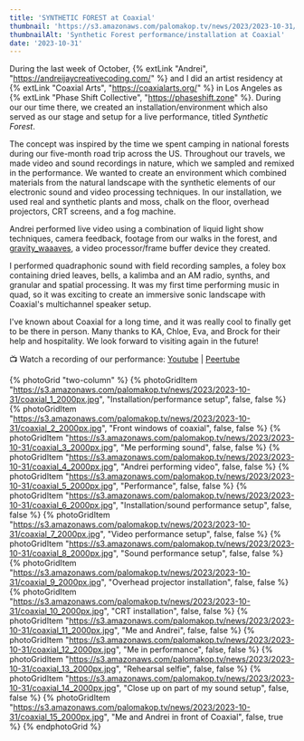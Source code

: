 ```yaml
---
title: 'SYNTHETIC FOREST at Coaxial'
thumbnail: 'https://s3.amazonaws.com/palomakop.tv/news/2023/2023-10-31/synthetic_forest_1440px.jpg'
thumbnailAlt: 'Synthetic Forest performance/installation at Coaxial'
date: '2023-10-31'
---
```


During the last week of October, {% extLink "Andrei", "https://andreijaycreativecoding.com/" %} and I did an artist residency at {% extLink "Coaxial Arts", "https://coaxialarts.org/" %} in Los Angeles as {% extLink "Phase Shift Collective", "https://phaseshift.zone" %}. During our our time there, we created an installation/environment which also served as our stage and setup for a live performance, titled *Synthetic Forest*.

The concept was inspired by the time we spent camping in national forests during our five-month road trip across the US. Throughout our travels, we made video and sound recordings in nature, which we sampled and remixed in the performance. We wanted to create an environment which combined materials from the natural landscape with the synthetic elements of our electronic sound and video processing techniques. In our installation, we used real and synthetic plants and moss, chalk on the floor, overhead projectors, CRT screens, and a fog machine.

Andrei performed live video using a combination of liquid light show techniques, camera feedback, footage from our walks in the forest, and <a href="https://andreijaycreativecoding.com/GRAVITY_WAAAVES" rel="noopener" target="_blank">gravity_waaaves</a>, a video processor/frame buffer device they created.

I performed quadraphonic sound with field recording samples, a foley box containing dried leaves, bells, a kalimba and an AM radio, synths, and granular and spatial processing. It was my first time performing music in quad, so it was exciting to create an immersive sonic landscape with Coaxial's multichannel speaker setup.

I've known about Coaxial for a long time, and it was really cool to finally get to be there in person. Many thanks to KA, Chloe, Eva, and Brock for their help and hospitality. We look forward to visiting again in the future!

📺 Watch a recording of our performance: <a href="https://youtu.be/QWHza1Dvmqs" rel="noopener" target="_blank">Youtube</a> | <a href="https://videos.scanlines.xyz/w/x7CNAiazwQDxTFBtixqZod" rel="noopener" target="_blank">Peertube</a>

{% photoGrid "two-column" %}
{% photoGridItem "https://s3.amazonaws.com/palomakop.tv/news/2023/2023-10-31/coaxial_1_2000px.jpg", "Installation/performance setup", false, false %}
{% photoGridItem "https://s3.amazonaws.com/palomakop.tv/news/2023/2023-10-31/coaxial_2_2000px.jpg", "Front windows of coaxial", false, false %}
{% photoGridItem "https://s3.amazonaws.com/palomakop.tv/news/2023/2023-10-31/coaxial_3_2000px.jpg", "Me performing sound", false, false %}
{% photoGridItem "https://s3.amazonaws.com/palomakop.tv/news/2023/2023-10-31/coaxial_4_2000px.jpg", "Andrei performing video", false, false %}
{% photoGridItem "https://s3.amazonaws.com/palomakop.tv/news/2023/2023-10-31/coaxial_5_2000px.jpg", "Performance", false, false %}
{% photoGridItem "https://s3.amazonaws.com/palomakop.tv/news/2023/2023-10-31/coaxial_6_2000px.jpg", "Installation/sound performance setup", false, false %}
{% photoGridItem "https://s3.amazonaws.com/palomakop.tv/news/2023/2023-10-31/coaxial_7_2000px.jpg", "Video performance setup", false, false %}
{% photoGridItem "https://s3.amazonaws.com/palomakop.tv/news/2023/2023-10-31/coaxial_8_2000px.jpg", "Sound performance setup", false, false %}
{% photoGridItem "https://s3.amazonaws.com/palomakop.tv/news/2023/2023-10-31/coaxial_9_2000px.jpg", "Overhead projector installation", false, false %}
{% photoGridItem "https://s3.amazonaws.com/palomakop.tv/news/2023/2023-10-31/coaxial_10_2000px.jpg", "CRT installation", false, false %}
{% photoGridItem "https://s3.amazonaws.com/palomakop.tv/news/2023/2023-10-31/coaxial_11_2000px.jpg", "Me and Andrei", false, false %}
{% photoGridItem "https://s3.amazonaws.com/palomakop.tv/news/2023/2023-10-31/coaxial_12_2000px.jpg", "Me in performance", false, false %}
{% photoGridItem "https://s3.amazonaws.com/palomakop.tv/news/2023/2023-10-31/coaxial_13_2000px.jpg", "Rehearsal selfie", false, false %}
{% photoGridItem "https://s3.amazonaws.com/palomakop.tv/news/2023/2023-10-31/coaxial_14_2000px.jpg", "Close up on part of my sound setup", false, false %}
{% photoGridItem "https://s3.amazonaws.com/palomakop.tv/news/2023/2023-10-31/coaxial_15_2000px.jpg", "Me and Andrei in front of Coaxial", false, true %}
{% endphotoGrid %}
